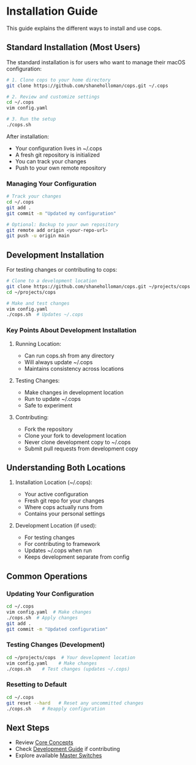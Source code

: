 # Installation Guide

This guide explains the different ways to install and use cops.

## Standard Installation (Most Users)

The standard installation is for users who want to manage their macOS configuration:

```sh
# 1. Clone cops to your home directory
git clone https://github.com/shaneholloman/cops.git ~/.cops

# 2. Review and customize settings
cd ~/.cops
vim config.yaml

# 3. Run the setup
./cops.sh
```

After installation:

- Your configuration lives in ~/.cops
- A fresh git repository is initialized
- You can track your changes
- Push to your own remote repository

### Managing Your Configuration

```sh
# Track your changes
cd ~/.cops
git add .
git commit -m "Updated my configuration"

# Optional: Backup to your own repository
git remote add origin <your-repo-url>
git push -u origin main
```

## Development Installation

For testing changes or contributing to cops:

```sh
# Clone to a development location
git clone https://github.com/shaneholloman/cops.git ~/projects/cops
cd ~/projects/cops

# Make and test changes
vim config.yaml
./cops.sh  # Updates ~/.cops
```

### Key Points About Development Installation

1. Running Location:
   - Can run cops.sh from any directory
   - Will always update ~/.cops
   - Maintains consistency across locations

2. Testing Changes:
   - Make changes in development location
   - Run to update ~/.cops
   - Safe to experiment

3. Contributing:
   - Fork the repository
   - Clone your fork to development location
   - Never clone development copy to ~/.cops
   - Submit pull requests from development copy

## Understanding Both Locations

1. Installation Location (~/.cops):
   - Your active configuration
   - Fresh git repo for your changes
   - Where cops actually runs from
   - Contains your personal settings

2. Development Location (if used):
   - For testing changes
   - For contributing to framework
   - Updates ~/.cops when run
   - Keeps development separate from config

## Common Operations

### Updating Your Configuration

```sh
cd ~/.cops
vim config.yaml  # Make changes
./cops.sh  # Apply changes
git add .
git commit -m "Updated configuration"
```

### Testing Changes (Development)

```sh
cd ~/projects/cops  # Your development location
vim config.yaml    # Make changes
./cops.sh    # Test changes (updates ~/.cops)
```

### Resetting to Default

```sh
cd ~/.cops
git reset --hard   # Reset any uncommitted changes
./cops.sh    # Reapply configuration
```

## Next Steps

- Review [Core Concepts](dev/architecture/core-concepts.md)
- Check [Development Guide](dev/development.md) if contributing
- Explore available [Master Switches](dev/master-switches.md)
